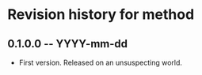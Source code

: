 # Revision history for method

## 0.1.0.0 -- YYYY-mm-dd

* First version. Released on an unsuspecting world.
